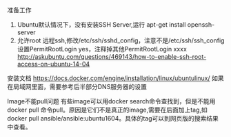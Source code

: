 准备工作
1. Ubuntu默认情况下，没有安装SSH Server,运行 apt-get install openssh-server
2. 允许root 远程ssh,修改/etc/ssh/sshd_config，注意不是/etc/ssh/ssh_config
设置PermitRootLogin yes，注释掉其他PermitRootLogin xxxx
http://askubuntu.com/questions/469143/how-to-enable-ssh-root-access-on-ubuntu-14-04



安装文档
https://docs.docker.com/engine/installation/linux/ubuntulinux/
如果在局域网里面，需要参考后半部分DNS服务器的设置

Image不能pull问题
有些image可以用docker search命令查找到，但是不能用docker pull 命令pull。原因是它们不是真正的image,需要在后面加上tag,如docker pull ansible/ansible:ubuntu1604。具体的tag可以到网页版的搜索结果中查看。 

